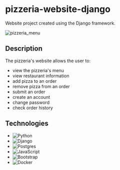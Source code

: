 # pizzeria-website-django
Website project created using the Django framework.

![pizzeria_menu](https://github.com/blazkol/pizzeria-website-django/assets/134608953/4fc8e8ab-6797-4949-bc54-bce6f0b6aee5)
## Description
The pizzeria's website allows the user to:
- view the pizzeria's menu
- view restaurant information
- add pizza to an order
- remove pizza from an order
- submit an order
- create an account
- change password
- check order history

## Technologies
* ![Python](https://img.shields.io/badge/python-3670A0?style=for-the-badge&logo=python&logoColor=ffdd54)
* ![Django](https://img.shields.io/badge/django-%23092E20.svg?style=for-the-badge&logo=django&logoColor=white)
* ![Postgres](https://img.shields.io/badge/postgres-%23316192.svg?style=for-the-badge&logo=postgresql&logoColor=white)
* ![JavaScript](https://img.shields.io/badge/javascript-%23323330.svg?style=for-the-badge&logo=javascript&logoColor=%23F7DF1E)
* ![Bootstrap](https://img.shields.io/badge/bootstrap-%238511FA.svg?style=for-the-badge&logo=bootstrap&logoColor=white)
* ![Docker](https://img.shields.io/badge/docker-%230db7ed.svg?style=for-the-badge&logo=docker&logoColor=white)
